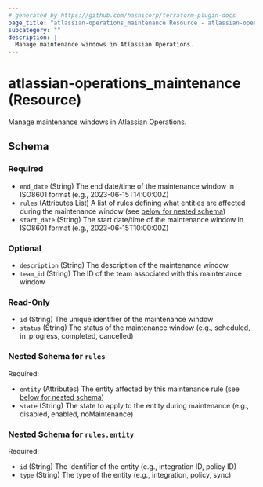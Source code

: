 ```yaml
---
# generated by https://github.com/hashicorp/terraform-plugin-docs
page_title: "atlassian-operations_maintenance Resource - atlassian-operations"
subcategory: ""
description: |-
  Manage maintenance windows in Atlassian Operations.
---
```


# atlassian-operations_maintenance (Resource)

Manage maintenance windows in Atlassian Operations.



<!-- schema generated by tfplugindocs -->
## Schema

### Required

- `end_date` (String) The end date/time of the maintenance window in ISO8601 format (e.g., 2023-06-15T14:00:00Z)
- `rules` (Attributes List) A list of rules defining what entities are affected during the maintenance window (see [below for nested schema](#nestedatt--rules))
- `start_date` (String) The start date/time of the maintenance window in ISO8601 format (e.g., 2023-06-15T10:00:00Z)

### Optional

- `description` (String) The description of the maintenance window
- `team_id` (String) The ID of the team associated with this maintenance window

### Read-Only

- `id` (String) The unique identifier of the maintenance window
- `status` (String) The status of the maintenance window (e.g., scheduled, in_progress, completed, cancelled)

<a id="nestedatt--rules"></a>
### Nested Schema for `rules`

Required:

- `entity` (Attributes) The entity affected by this maintenance rule (see [below for nested schema](#nestedatt--rules--entity))
- `state` (String) The state to apply to the entity during maintenance (e.g., disabled, enabled, noMaintenance)

<a id="nestedatt--rules--entity"></a>
### Nested Schema for `rules.entity`

Required:

- `id` (String) The identifier of the entity (e.g., integration ID, policy ID)
- `type` (String) The type of the entity (e.g., integration, policy, sync)
